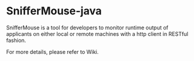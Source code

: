 SnifferMouse-java
=================

SnifferMouse is a tool for developers to monitor runtime output of applicants on either local or remote machines 
with a http client in RESTful fashion.

For more details, please refer to Wiki.
